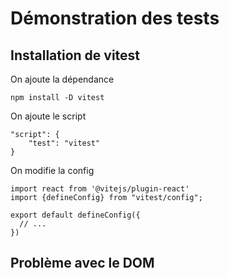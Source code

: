 # Démonstration des tests

## Installation de vitest

On ajoute la dépendance

```
npm install -D vitest
```

On ajoute le script

```
"script": {
    "test": "vitest"
}
```

On modifie la config

```
import react from '@vitejs/plugin-react'
import {defineConfig} from "vitest/config";

export default defineConfig({
  // ...
})
```

## Problème avec le DOM 

